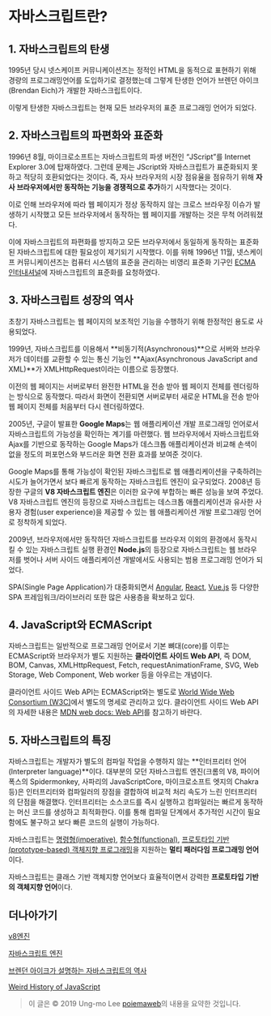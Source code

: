 # 자바스크립트란?



## 1. 자바스크립트의 탄생

1995년 당시 넷스케이프 커뮤니케이션즈는 정적인 HTML을 동적으로 표현하기 위해 경량의 프로그래밍언어를 도입하기로 결정했는데 그렇게 탄생한 언어가 브렌던 아이크(Brendan Eich)가 개발한 자바스크립트이다.

이렇게 탄생한 자바스크립트는 현재 모든 브라우저의 표준 프로그래밍 언어가 되었다.



## 2. 자바스크립트의 파편화와 표준화

1996년 8월, 마이크로소프트는 자바스크립트의 파생 버전인 “JScript”를 Internet Explorer 3.0에 탑재하였다. 그런데 문제는 JScript와 자바스크립트가 표준화되지 못하고 적당히 호환되었다는 것이다. 즉, 자사 브라우저의 시장 점유율을 점유하기 위해 **자사 브라우저에서만 동작하는 기능을 경쟁적으로 추가**하기 시작했다는 것이다.

이로 인해 브라우저에 따라 웹 페이지가 정상 동작하지 않는 크로스 브라우징 이슈가 발생하기 시작했고 모든 브라우저에서 동작하는 웹 페이지를 개발하는 것은 무척 어려워졌다.

이에 자바스크립트의 파편화를 방지하고 모든 브라우저에서 동일하게 동작하는 표준화된 자바스크립트에 대한 필요성이 제기되기 시작했다. 이를 위해 1996년 11월, 넷스케이프 커뮤니케이션즈는 컴퓨터 시스템의 표준을 관리하는 비영리 표준화 기구인 [ECMA 인터내셔널](https://www.ecma-international.org/)에 자바스크립트의 표준화를 요청하였다.



## 3. 자바스크립트 성장의 역사

초창기 자바스크립트는 웹 페이지의 보조적인 기능을 수행하기 위해 한정적인 용도로 사용되었다.

1999년, 자바스크립트를 이용해서 **비동기적(Asynchronous)**으로 서버와 브라우저가 데이터를 교환할 수 있는 통신 기능인 **Ajax(Asynchronous JavaScript and XML)**가 XMLHttpRequest이라는 이름으로 등장했다.

이전의 웹 페이지는 서버로부터 완전한 HTML을 전송 받아 웹 페이지 전체를 렌더링하는 방식으로 동작했다. 따라서 화면이 전환되면 서버로부터 새로운 HTML을 전송 받아 웹 페이지 전체를 처음부터 다시 렌더링하였다.

2005년, 구글이 발표한 **Google Maps**는 웹 애플리케이션 개발 프로그래밍 언어로서 자바스크립트의 가능성을 확인하는 계기를 마련했다. 웹 브라우저에서 자바스크립트와 Ajax를 기반으로 동작하는 Google Maps가 데스크톱 애플리케이션과 비교해 손색이 없을 정도의 퍼포먼스와 부드러운 화면 전환 효과를 보여준 것이다.

Google Maps를 통해 가능성이 확인된 자바스크립트로 웹 애플리케이션을 구축하려는 시도가 늘어가면서 보다 빠르게 동작하는 자바스크립트 엔진이 요구되었다. 2008년 등장한 구글의 **V8 자바스크립트 엔진**은 이러한 요구에 부합하는 빠른 성능을 보여 주었다. V8 자바스크립트 엔진의 등장으로 자바스크립트는 데스크톱 애플리케이션과 유사한 사용자 경험(user experience)을 제공할 수 있는 웹 애플리케이션 개발 프로그래밍 언어로 정착하게 되었다.

2009년, 브라우저에서만 동작하던 자바스크립트를 브라우저 이외의 환경에서 동작시킬 수 있는 자바스크립트 실행 환경인 **Node.js**의 등장으로 자바스크립트는 웹 브라우저를 벗어나 서버 사이드 애플리케이션 개발에서도 사용되는 범용 프로그래밍 언어가 되었다.

SPA(Single Page Application)가 대중화되면서 [Angular](https://angular.io/), [React](https://facebook.github.io/react), [Vue.js](https://vuejs.org/) 등 다양한 SPA 프레임워크/라이브러리 또한 많은 사용층을 확보하고 있다.



## 4. JavaScript와 ECMAScript

자바스크립트는 일반적으로 프로그래밍 언어로서 기본 뼈대(core)를 이루는 ECMAScript와 브라우저가 별도 지원하는 **클라이언트 사이드 Web API**, 즉 DOM, BOM, Canvas, XMLHttpRequest, Fetch, requestAnimationFrame, SVG, Web Storage, Web Component, Web worker 등을 아우르는 개념이다.

클라이언트 사이드 Web API는 ECMAScript와는 별도로 [World Wide Web Consortium (W3C)](https://www.w3.org/)에서 별도의 명세로 관리하고 있다. 클라이언트 사이드 Web API의 자세한 내용은 [MDN web docs: Web API](https://developer.mozilla.org/ko/docs/Web/API)를 참고하기 바란다.



## 5. 자바스크립트의 특징

자바스크립트는 개발자가 별도의 컴파일 작업을 수행하지 않는 **인터프리터 언어(Interpreter language)**이다. 대부분의 모던 자바스크립트 엔진(크롬의 V8, 파이어폭스의 Spidermonkey, 사파리의 JavaScriptCore, 마이크로소프트 엣지의 Chakra 등)은 인터프리터와 컴파일러의 장점을 결합하여 비교적 처리 속도가 느린 인터프리터의 단점을 해결했다. 인터프리터는 소스코드를 즉시 실행하고 컴파일러는 빠르게 동작하는 머신 코드를 생성하고 최적화한다. 이를 통해 컴파일 단계에서 추가적인 시간이 필요함에도 불구하고 보다 빠른 코드의 실행이 가능하다.

자바스크립트는 [명령형(imperative)](https://ko.wikipedia.org/wiki/%EB%AA%85%EB%A0%B9%ED%98%95_%ED%94%84%EB%A1%9C%EA%B7%B8%EB%9E%98%EB%B0%8D), [함수형(functional)](https://ko.wikipedia.org/wiki/%ED%95%A8%EC%88%98%ED%98%95_%ED%94%84%EB%A1%9C%EA%B7%B8%EB%9E%98%EB%B0%8D), [프로토타입 기반(prototype-based) 객체지향 프로그래밍](https://ko.wikipedia.org/wiki/%ED%94%84%EB%A1%9C%ED%86%A0%ED%83%80%EC%9E%85_%EA%B8%B0%EB%B0%98_%ED%94%84%EB%A1%9C%EA%B7%B8%EB%9E%98%EB%B0%8D)을 지원하는 **멀티 패러다임 프로그래밍 언어**이다.

자바스크립트는 클래스 기반 객체지향 언어보다 효율적이면서 강력한 **프로토타입 기반의 객체지향 언어**이다.





## 더나아가기

[v8엔진](<https://engineering.huiseoul.com/%EC%9E%90%EB%B0%94%EC%8A%A4%ED%81%AC%EB%A6%BD%ED%8A%B8%EB%8A%94-%EC%96%B4%EB%96%BB%EA%B2%8C-%EC%9E%91%EB%8F%99%ED%95%98%EB%8A%94%EA%B0%80-v8-%EC%97%94%EC%A7%84%EC%9D%98-%EB%82%B4%EB%B6%80-%EC%B5%9C%EC%A0%81%ED%99%94%EB%90%9C-%EC%BD%94%EB%93%9C%EB%A5%BC-%EC%9E%91%EC%84%B1%EC%9D%84-%EC%9C%84%ED%95%9C-%EB%8B%A4%EC%84%AF-%EA%B0%80%EC%A7%80-%ED%8C%81-6c6f9832c1d9>)

[자바스크립트 엔진](<https://velog.io/@godori/JavaScript-engine-1>)

[브렌던 아이크가 설명하는 자바스크립트의 역사](<https://www.youtube.com/watch?v=3-9fnjzmXWA>)

[Weird History of JavaScript](<https://www.youtube.com/watch?v=Sh6lK57Cuk4>)



> 이 글은 © 2019  Ung-mo Lee [poiemaweb](<https://poiemaweb.com/>)의 내용을 요약한 것입니다.


